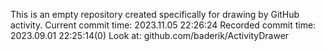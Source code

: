 This is an empty repository created specifically for drawing by GitHub activity.
Current commit time: 2023.11.05 22:26:24
Recorded commit time: 2023.09.01 22:25:14(0)
Look at: github.com/baderik/ActivityDrawer
